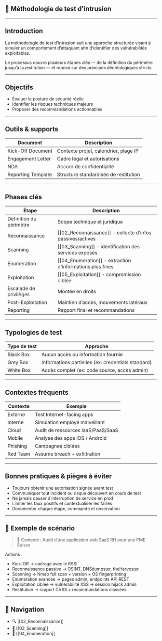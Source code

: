 ## 🧠 Méthodologie de test d'intrusion

---

## Introduction

La <span class="concept">méthodologie de test d'intrusion</span> suit une approche structurée visant à simuler un comportement d’attaquant afin d’identifier des <span class="threat">vulnérabilités</span> exploitables.

Le processus couvre plusieurs étapes clés — de la <span class="concept">définition du périmètre</span> jusqu’à la <span class="concept">restitution</span> — et repose sur des <span class="best-practice">principes déontologiques</span> stricts.

---

## Objectifs

- <span class="goal">Évaluer la posture de sécurité réelle</span>
- <span class="goal">Identifier les risques techniques majeurs</span>
- <span class="goal">Proposer des recommandations actionnables</span>

---

## Outils & supports

| Document | Description |
|----------|-------------|
| <span class="technology">Kick-Off Document</span> | Contexte projet, calendrier, plage IP |
| <span class="technology">Engagement Letter</span> | Cadre légal et autorisations |
| <span class="technology">NDA</span> | Accord de confidentialité |
| <span class="technology">Reporting Template</span> | Structure standardisée de restitution |

---

## Phases clés

| Étape | Description |
|-------|-------------|
| <span class="concept">Définition du périmètre</span> | Scope technique et juridique |
| <span class="concept">Reconnaissance</span> | [[02_Reconnaissance]] - collecte d’infos passives/actives |
| <span class="concept">Scanning</span> | [[03_Scanning]] - identification des services exposés |
| <span class="concept">Enumeration</span> | [[04_Enumeration]] - extraction d’informations plus fines |
| <span class="concept">Exploitation</span> | [[05_Exploitation]] - compromission ciblée |
| <span class="concept">Escalade de privilèges</span> | Montée en droits |
| <span class="concept">Post-Exploitation</span> | Maintien d’accès, mouvements latéraux |
| <span class="concept">Reporting</span> | Rapport final et recommandations |

---

## Typologies de test

| Type de test | Approche |
|--------------|----------|
| <span class="concept">Black Box</span> | Aucun accès ou information fournie |
| <span class="concept">Grey Box</span> | Informations partielles (ex: credentials standard) |
| <span class="concept">White Box</span> | Accès complet (ex: code source, accès admin) |

---

## Contextes fréquents

| Contexte | Exemple |
|----------|---------|
| <span class="goal">Externe</span> | Test Internet-facing apps |
| <span class="goal">Interne</span> | Simulation employé malveillant |
| <span class="goal">Cloud</span> | Audit de ressources IaaS/PaaS/SaaS |
| <span class="goal">Mobile</span> | Analyse des apps iOS / Android |
| <span class="goal">Phishing</span> | Campagnes ciblées |
| <span class="goal">Red Team</span> | Assume breach + exfiltration |

---

## Bonnes pratiques & pièges à éviter

- <span class="best-practice">Toujours obtenir une autorisation signée avant test</span>
- <span class="best-practice">Communiquer tout incident ou risque découvert en cours de test</span>
- <span class="mitigation">Ne jamais causer d’interruption de service en prod</span>
- <span class="mitigation">Limiter les faux positifs et contextualiser les failles</span>
- <span class="best-practice">Documenter chaque étape, commande et observation</span>

---

## 🎯 Exemple de scénario

> <span class="note">💼 Contexte :</span> Audit d’une application web SaaS RH pour une PME Suisse

Actions :
- <span class="technology">Kick-Off</span> → cadrage avec le RSSI
- <span class="technology">Reconnaissance passive</span> → OSINT, DNSdumpster, theHarvester
- <span class="technology">Scanning</span> → Nmap full scan + version + OS fingerprinting
- <span class="technology">Enumeration avancée</span> → pages admin, endpoints API REST
- <span class="technology">Exploitation ciblée</span> → vulnérabilité XSS → session hijack admin
- <span class="best-practice">Restitution</span> → rapport CVSS + recommandations classées

---

## 🚀 Navigation

- 🔍 [[02_Reconnaissance]]
- 📡 [[03_Scanning]]
- 🧩 [[04_Enumeration]]
